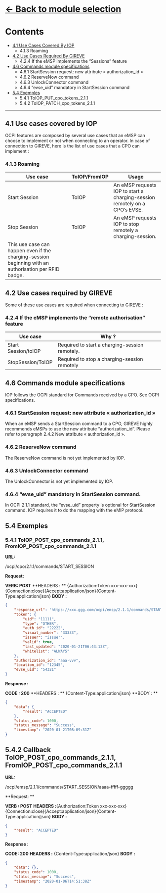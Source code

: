 # [<- Back to module selection](emsp_edits.md)

# Contents 

* [4.1 Use Cases Covered By IOP](#41-use-cases-covered-by-iop)
  - 4.1.3 Roaming
* [4.2 Use Cases Required By GIREVE](#42-use-cases-required-by-gireve)
  - 4.2.4 If the eMSP implements the “Sessions” feature
* [4.6 Commands module specifications](#46-commands-module-specifications)
  - 4.6.1 StartSession request: new attribute « authorization_id »
  - 4.6.2 ReserveNow command	
  - 4.6.3 UnlockConnector command
  - 4.6.4 “evse_uid” mandatory in StartSession command
* [5.4 Exemples](#54-exemples)
  - 5.4.1 ToIOP_PUT_cpo_tokens_2.1.1
  - 5.4.2 ToIOP_PATCH_cpo_tokens_2.1.1  


***


## 4.1 Use cases covered by IOP 

OCPI features are composed by several use cases that an eMSP can choose to implement or not when connecting to an operator. In case of connection to GIREVE, here is the list of use cases that a CPO can implement :


### 4.1.3 Roaming

| Use case | ToIOP/FromIOP | Usage |
| ----------- | ----------- | ----------- |
| Start Session | ToIOP | An eMSP requests IOP to start a charging-session remotely on a CPO’s EVSE. |
| Stop Session | ToIOP | An eMSP requests IOP to stop remotely a charging-session.
This use case can happen even if the charging-session beginning with an authorisation per RFID badge. |

## 4.2 Use cases required by GIREVE

Some of these use cases are required when connecting to GIREVE :

### 4.2.4 If the eMSP implements the “remote authorisation” feature

| Use case |  Why ? | 
| ----------- | ----------- |
| Start Session/toIOP | Required to start a charging-session remotely. | 
|  StopSession/ToIOP | Required to stop a charging-session remotely | 

## 4.6 Commands module specifications
IOP follows the OCPI standard for Commands received by a CPO. See OCPI specifications.

### 4.6.1 StartSession request: new attribute « authorization_id »
When an eMSP sends a StartSession command to a CPO, GIREVE highly recommends eMSPs to use the new attribute “authorization_id”. Please refer to paragraph 2.4.2 New attribute « authorization_id ».

### 4.6.2 ReserveNow command
The ReserveNow command is not yet implemented by IOP.

### 4.6.3 UnlockConnector command
The UnlockConnector is not yet implemented by IOP. 

### 4.6.4 “evse_uid” mandatory in StartSession command.
In OCPI 2.1.1 standard, the “evse_uid” property is optional for StartSession command.
IOP requires it to do the mapping with the eMIP protocol.


## 5.4 Exemples

### 5.4.1 ToIOP_POST_cpo_commands_2.1.1, FromIOP_POST_cpo_commands_2.1.1

**URL:**

/ocpi/cpo/2.1.1/commands/START_SESSION


**Request:**

**VERB: POST**
**HEADERS : ** {Authorization:Token xxx-xxx-xxx}{Connection:close}{Accept:application/json}{Content-Type:application/json}
**BODY :**

```json
{
    "response_url": "https://xxx.ggg.com/ocpi/emsp/2.1.1/commands/START_SESSION/111-222",
    "token": {
        "uid": "11111",
        "type": "OTHER",
        "auth_id": "22222",
        "visual_number": "33333",
        "issuer": "issuer",
        "valid": true,
        "last_updated": "2020-01-21T06:43:13Z",
        "whitelist": "ALWAYS"
    },
    "authorization_id": "aaa-vvv",
    "location_id": "12345",
    "evse_uid": "54321"
}
```

**Response :**


**CODE : 200**
**HEADERS : ** {Content-Type:application/json}
**BODY : **

```json
{
    "data": {
        "result": "ACCEPTED"
    },
    "status_code": 1000,
    "status_message": "Success",
    "timestamp": "2020-01-21T08:09:31Z"
}
```

## 5.4.2 Callback ToIOP_POST_cpo_commands_2.1.1, FromIOP_POST_cpo_commands_2.1.1

**URL:**

/ocpi/emsp/2.1.1/commands/START_SESSION/aaaa-fffff-ggggg


**Request: **

**VERB : POST**
**HEADERS :**{Authorization:Token xxx-xxx-xxx}{Connection:close}{Accept:application/json}{Content-Type:application/json}
**BODY :**

```json
{
    "result": "ACCEPTED"
}
```

**Response :**

**CODE: 200**
**HEADERS :** {Content-Type:application/json}
**BODY :**

```json
{
    "data": {},
    "status_code": 1000,
    "status_message": "Success",
    "timestamp": "2020-01-06T14:51:38Z"
}
```

